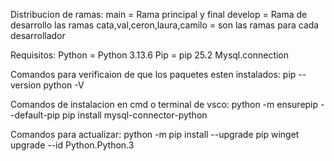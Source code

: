 Distribucion de ramas:
main = Rama principal y final
develop = Rama de desarrollo
las ramas cata,val,ceron,laura,camilo = son las ramas para cada desarrollador

Requisitos:
Python  = Python 3.13.6 
Pip = pip 25.2
Mysql.connection 

Comandos para verificaion de que los paquetes esten instalados:
pip --version
python -V

Comandos de instalacion en cmd o terminal de vsco:
python -m ensurepip --default-pip
pip install mysql-connector-python

Comandos para actualizar:
python -m pip install --upgrade pip
winget upgrade --id Python.Python.3




